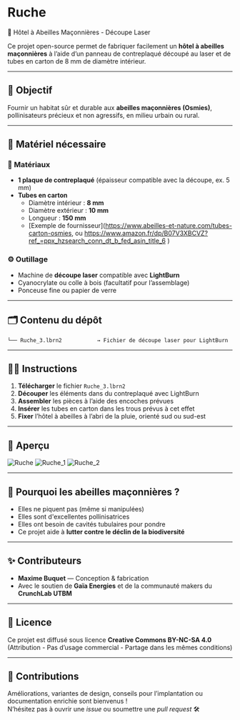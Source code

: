 # Ruche
 🐝 Hôtel à Abeilles Maçonnières - Découpe Laser

Ce projet open-source permet de fabriquer facilement un **hôtel à abeilles maçonnières** à l’aide d’un panneau de contreplaqué découpé au laser et de tubes en carton de 8 mm de diamètre intérieur.

---

## 🌱 Objectif

Fournir un habitat sûr et durable aux **abeilles maçonnières (Osmies)**, pollinisateurs précieux et non agressifs, en milieu urbain ou rural.

---

## 🧰 Matériel nécessaire

### 📄 Matériaux
- **1 plaque de contreplaqué** (épaisseur compatible avec la découpe, ex. 5 mm)
- **Tubes en carton**  
  - Diamètre intérieur : **8 mm**  
  - Diamètre extérieur : **10 mm**  
  - Longueur : **150 mm**  
  - [Exemple de fournisseur](https://www.abeilles-et-nature.com/tubes-carton-osmies, ou https://www.amazon.fr/dp/B07V3XBCVZ?ref_=ppx_hzsearch_conn_dt_b_fed_asin_title_6 )

### ⚙️ Outillage
- Machine de **découpe laser** compatible avec **LightBurn**
- Cyanocrylate ou colle à bois (facultatif pour l’assemblage)
- Ponceuse fine ou papier de verre

---

## 🗂️ Contenu du dépôt

```
└── Ruche_3.lbrn2           → Fichier de découpe laser pour LightBurn
```

---

## 🧑‍🏭 Instructions

1. **Télécharger** le fichier `Ruche_3.lbrn2`
2. **Découper** les éléments dans du contreplaqué avec LightBurn
3. **Assembler** les pièces à l’aide des encoches prévues
4. **Insérer** les tubes en carton dans les trous prévus à cet effet
5. **Fixer** l’hôtel à abeilles à l’abri de la pluie, orienté sud ou sud-est

---

## 📸 Aperçu

![Ruche](https://github.com/user-attachments/assets/4b4bcede-6f77-48c4-88c9-a14f6a7b74b6)
![Ruche_1](https://github.com/user-attachments/assets/fb13b157-a77f-4566-bb4f-ff378fe96ac3)
![Ruche_2](https://github.com/user-attachments/assets/a57c3fe4-cdfd-4cc1-b0e8-8877a4d838dd)

---

## 🐝 Pourquoi les abeilles maçonnières ?

- Elles ne piquent pas (même si manipulées)
- Elles sont d'excellentes pollinisatrices
- Elles ont besoin de cavités tubulaires pour pondre
- Ce projet aide à **lutter contre le déclin de la biodiversité**

---

## ✨ Contributeurs

- **Maxime Buquet** — Conception & fabrication
- Avec le soutien de **Gaïa Energies** et de la communauté makers du **CrunchLab UTBM** 

---

## 📜 Licence

Ce projet est diffusé sous licence **Creative Commons BY-NC-SA 4.0**  
(Attribution - Pas d’usage commercial - Partage dans les mêmes conditions)

---

## 🤝 Contributions

Améliorations, variantes de design, conseils pour l’implantation ou documentation enrichie sont bienvenus !  
N’hésitez pas à ouvrir une *issue* ou soumettre une *pull request* 🛠️

